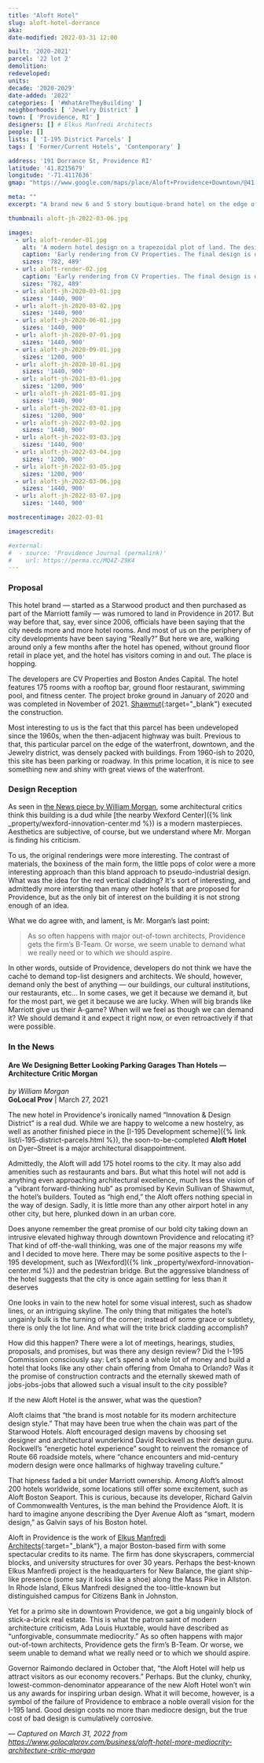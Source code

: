 ```yaml
---
title: "Aloft Hotel"
slug: aloft-hotel-dorrance
aka:
date-modified: 2022-03-31 12:00

built: '2020-2021'
parcel: '22 lot 2'
demolition:
redeveloped:
units:
decade: '2020-2029'
date-added: '2022'
categories: [ '#WhatAreTheyBuilding' ]
neighborhoods: [ 'Jewelry District' ]
town: [ 'Providence, RI' ]
designers: [] # Elkus Manfredi Architects
people: []
lists: [ 'I-195 District Parcels' ]
tags: [ 'Former/Current Hotels', 'Contemporary' ]

address: '191 Dorrance St, Providence RI'
latitude: '41.8215679'
longitude: '-71.4117636'
gmap: "https://www.google.com/maps/place/Aloft+Providence+Downtown/@41.8215679,-71.4117636,16z/data=!4m8!3m7!1s0x0:0x1496cdc9e906b837!5m2!4m1!1i2!8m2!3d41.821456!4d-71.408781"

meta: ""
excerpt: "A brand new 6 and 5 story boutique-brand hotel on the edge of the Jewelry District with views of the riverfront"

thumbnail: aloft-jh-2022-03-06.jpg

images:
  - url: aloft-render-01.jpg
    alt: 'A modern hotel design on a trapezoidal plot of land. The design is a horseshoe shape, with one wing at 7 stories and another that takes an angle turn at 6 stories. The 6 stories are clad in a red metal vertical material, while the taller wing is silvery grey. Windows are all rectangular. The ground floor is mostly plate glass commercial windows and a penthouse on the taller portion has a large open air section with a roof overhead.'
    caption: 'Early rendering from CV Properties. The final design is different than this example.'
    sizes: '782, 489'
  - url: aloft-render-02.jpg
    caption: 'Early rendering from CV Properties. The final design is different than this example.'
    sizes: '782, 489'
  - url: aloft-jh-2020-03-01.jpg
    sizes: '1440, 900'
  - url: aloft-jh-2020-03-02.jpg
    sizes: '1440, 900'
  - url: aloft-jh-2020-06-01.jpg
    sizes: '1440, 900'
  - url: aloft-jh-2020-07-01.jpg
    sizes: '1440, 900'
  - url: aloft-jh-2020-09-01.jpg
    sizes: '1200, 900'
  - url: aloft-jh-2020-10-01.jpg
    sizes: '1440, 900'
  - url: aloft-jh-2021-03-01.jpg
    sizes: '1200, 900'
  - url: aloft-jh-2021-05-01.jpg
    sizes: '1440, 900'
  - url: aloft-jh-2022-03-01.jpg
    sizes: '1200, 900'
  - url: aloft-jh-2022-03-02.jpg
    sizes: '1440, 900'
  - url: aloft-jh-2022-03-03.jpg
    sizes: '1440, 900'
  - url: aloft-jh-2022-03-04.jpg
    sizes: '1200, 900'
  - url: aloft-jh-2022-03-05.jpg
    sizes: '1200, 900'
  - url: aloft-jh-2022-03-06.jpg
    sizes: '1440, 900'
  - url: aloft-jh-2022-03-07.jpg
    sizes: '1440, 900'

mostrecentimage: 2022-03-01

imagescredit:

#external:
#  - source: 'Providence Journal (permalink)'
#    url: https://perma.cc/MQ4Z-Z9K4
---
```


### Proposal

This hotel brand — started as a Starwood product and then purchased as part of the Marriott family — was rumored to land in Providence in 2017. But way before that, say, ever since 2006, officials have been saying that the city needs more and more hotel rooms. And most of us on the periphery of city developments have been saying “Really?” But here we are, walking around only a few months after the hotel has opened, without ground floor retail in place yet, and the hotel has visitors coming in and out. The place is hopping. 

The developers are CV Properties and Boston Andes Capital. The hotel features 175 rooms with a rooftop bar, ground floor restaurant, swimming pool, and fitness center. The project broke ground in January of 2020 and was completed in November of 2021. [Shawmut](//www.shawmut.com/news/aloft-hotel-in-providence-celebrates-topping-off-milestone){:target="_blank"} executed the construction. 

Most interesting to us is the fact that this parcel has been undeveloped since the 1960s, when the then-adjacent highway was built. Previous to that, this particular parcel on the edge of the waterfront, downtown, and the Jewelry district, was densely packed with buildings. From 1960-ish to 2020, this site has been parking or roadway. In this prime location, it is nice to see something new and shiny with great views of the waterfront. 


### Design Reception

As seen in [the News piece by William Morgan](#in-the-news), some architectural critics think this building is a dud while [the nearby Wexford Center]({% link _property/wexford-innovation-center.md %}) is a modern masterpieces. Aesthetics are subjective, of course, but we understand where Mr. Morgan is finding his criticism. 

To us, the original renderings were more interesting. The contrast of materials, the boxiness of the main form, the little pops of color were a more interesting approach than this bland approach to pseudo-industrial design. What was the idea for the red vertical cladding? It's sort of interesting, and admittedly more intersting than many other hotels that are proposed for Providence, but as the only bit of interest on the building it is not strong enough of an idea. 

What we do agree with, and lament, is Mr. Morgan’s last point: 

> As so often happens with major out-of-town architects, Providence gets the firm’s B-Team. Or worse, we seem unable to demand what we really need or to which we should aspire.

In other words, outside of Providence, developers do not think we have the caché to demand top-list designers and architects. We should, however, demand only the best of anything — our buildings, our cultural institutions, our restaurants, etc… In some cases, we get it because we demand it, but for the most part, we get it because we are lucky. When will big brands like Marriott give us their A-game? When will we feel as though we can demand it? We should demand it and expect it right now, or even retroactively if that were possible. 


### In the News

#### Are We Designing Better Looking Parking Garages Than Hotels — Architecture Critic Morgan

_by William Morgan_  
**GoLocal Prov** | March 27, 2021

The new hotel in Providence's ironically named “Innovation & Design District” is a real dud. While we are happy to welcome a new hostelry, as well as another finished piece in the [I-195 Development scheme]({% link list/i-195-district-parcels.html %}), the soon-to-be-completed **Aloft Hotel** on Dyer–Street is a major architectural disappointment.

Admittedly, the Aloft will add 175 hotel rooms to the city. It may also add amenities such as restaurants and bars. But what this hotel will not add is anything even approaching architectural excellence, much less the vision of a “vibrant forward-thinking hub” as promised by Kevin Sullivan of Shawmut, the hotel’s builders. Touted as “high end,” the Aloft offers nothing special in the way of design. Sadly, it is little more than any other airport hotel in any other city, but here, plunked down in an urban core.

Does anyone remember the great promise of our bold city taking down an intrusive elevated highway through downtown Providence and relocating it? That kind of off-the-wall thinking, was one of the major reasons my wife and I decided to move here. There may be some positive aspects to the I-195 development, such as [Wexford]({% link _property/wexford-innovation-center.md %}) and the pedestrian bridge. But the aggressive blandness of the hotel suggests that the city is once again settling for less than it deserves

One looks in vain to the new hotel for some visual interest, such as shadow lines, or an intriguing skyline. The only thing that mitigates the hotel’s ungainly bulk is the turning of the corner; instead of some grace or subtlety, there is only the lot line. And what will the trite brick cladding accomplish?

How did this happen? There were a lot of meetings, hearings, studies, proposals, and promises, but was there any design review? Did the I-195 Commission consciously say: Let’s spend a whole lot of money and build a hotel that looks like any other chain offering from Omaha to Orlando? Was it the promise of construction contracts and the eternally skewed math of jobs-jobs-jobs that allowed such a visual insult to the city possible?  

If the new Aloft Hotel is the answer, what was the question?

Aloft claims that “the brand is most notable for its modern architecture design style.” That may have been true when the chain was part of the Starwood Hotels. Aloft encouraged design mavens by choosing set designer and architectural wunderkind David Rockwell as their design guru. Rockwell’s “energetic hotel experience” sought to reinvent the romance of Route 66 roadside motels, where “chance encounters and mid-century modern design were once hallmarks of highway traveling culture.”

That hipness faded a bit under Marriott ownership. Among Aloft’s almost 200 hotels worldwide, some locations still offer some excitement, such as Aloft Boston Seaport. This is curious, because its developer, Richard Galvin of Commonwealth Ventures, is the man behind the Providence Aloft. It is hard to imagine anyone describing the Dyer Avenue Aloft as “smart, modern design,” as Galvin says of his Boston hotel.

Aloft in Providence is the work of [Elkus Manfredi Architects](//www.elkus-manfredi.com){:target="_blank"}, a major Boston-based firm with some spectacular credits to its name. The firm has done skyscrapers, commercial blocks, and university structures for over 30 years. Perhaps the best-known Elkus Manfredi project is the headquarters for New Balance, the giant ship-like presence (some say it looks like a shoe) along the Mass Pike in Allston. In Rhode Island, Elkus Manfredi designed the too-little-known but distinguished campus for Citizens Bank in Johnston.

Yet for a primo site in downtown Providence, we got a big ungainly block of stick-a-brick real estate. This is what the patron saint of modern architecture criticism, Ada Louis Huxtable, would have described as “unforgivable, consummate mediocrity.” As so often happens with major out-of-town architects, Providence gets the firm’s B-Team. Or worse, we seem unable to demand what we really need or to which we should aspire.

Governor Raimondo declared in October that, “the Aloft Hotel will help us attract visitors as our economy recovers.” Perhaps. But the clunky, chunky, lowest-common-denominator appearance of the new Aloft Hotel won’t win us any awards for inspiring urban design. What it will become, however, is a symbol of the failure of Providence to embrace a noble overall vision for the I-195 land. Good design costs no more than mediocre design, but the true cost of bad design is cumulatively corrosive.

_— Captured on March 31, 2022 from https://www.golocalprov.com/business/aloft-hotel-more-mediocrity-architecture-critic-morgan_
